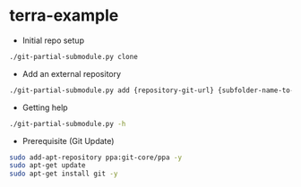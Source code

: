 # terra-example

* Initial repo setup
```bash
./git-partial-submodule.py clone
```

* Add an external repository
```bash
./git-partial-submodule.py add {repository-git-url} {subfolder-name-to-use}
```

* Getting help
```bash
./git-partial-submodule.py -h
```

* Prerequisite (Git Update)
```bash
sudo add-apt-repository ppa:git-core/ppa -y
sudo apt-get update
sudo apt-get install git -y
```
